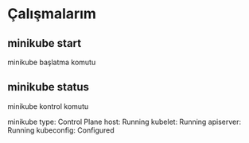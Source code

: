# Çalışmalarım

## minikube start
minikube başlatma komutu

## minikube status
minikube kontrol komutu

minikube
type: Control Plane
host: Running
kubelet: Running
apiserver: Running
kubeconfig: Configured